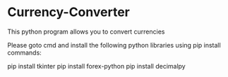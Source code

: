 # Currency-Converter
This python program allows you to convert currencies

Please goto cmd and install the following python libraries using pip install commands:

pip install tkinter
pip install forex-python
pip install decimalpy
